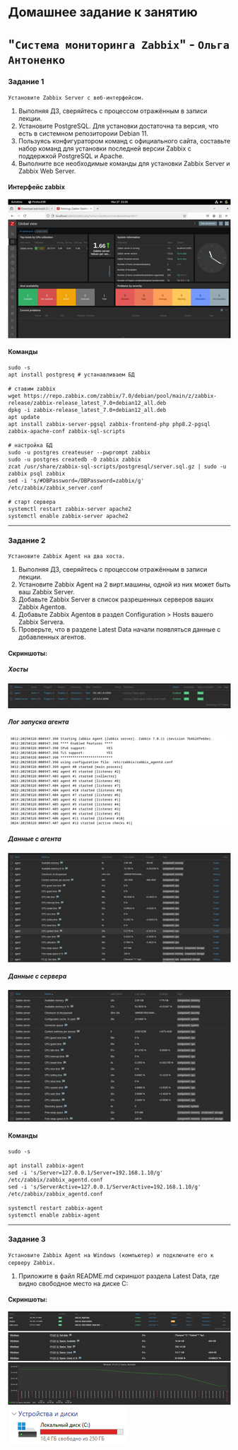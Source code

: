 # Домашнее задание к занятию 
# "`Система мониторинга Zabbix`" - `Ольга Антоненко`

### Задание 1

`Установите Zabbix Server с веб-интерфейсом.`

   1. Выполняя ДЗ, сверяйтесь с процессом отражённым в записи лекции.
   2. Установите PostgreSQL. Для установки достаточна та версия, что есть в системном репозитороии Debian 11.
   3. Пользуясь конфигуратором команд с официального сайта, составьте набор команд для установки последней версии Zabbix с поддержкой PostgreSQL и Apache.
   4. Выполните все необходимые команды для установки Zabbix Server и Zabbix Web Server.

#### Интерфейс zabbix
![Скриншот-1](https://github.com/Olejka22/sys40-mon-zbx-hw1/blob/main/img/1-1.png)

#### Команды
```
sudo -s
apt install postgresq # устанавливаем БД

# ставим zabbix
wget https://repo.zabbix.com/zabbix/7.0/debian/pool/main/z/zabbix-release/zabbix-release_latest_7.0+debian12_all.deb
dpkg -i zabbix-release_latest_7.0+debian12_all.deb
apt update
apt install zabbix-server-pgsql zabbix-frontend-php php8.2-pgsql zabbix-apache-conf zabbix-sql-scripts

# настройка БД
sudo -u postgres createuser --pwprompt zabbix
sudo -u postgres createdb -O zabbix zabbix
zcat /usr/share/zabbix-sql-scripts/postgresql/server.sql.gz | sudo -u zabbix psql zabbix
sed -i 's/#DBPassword=/DBPassword=zabbix/g' /etc/zabbix/zabbix_server.conf

# старт сервера
systemctl restart zabbix-server apache2
systemctl enable zabbix-server apache2
```
---

### Задание 2

`Установите Zabbix Agent на два хоста.`

   1. Выполняя ДЗ, сверяйтесь с процессом отражённым в записи лекции.
   2. Установите Zabbix Agent на 2 вирт.машины, одной из них может быть ваш Zabbix Server.
   3. Добавьте Zabbix Server в список разрешенных серверов ваших Zabbix Agentов.
   4. Добавьте Zabbix Agentов в раздел Configuration > Hosts вашего Zabbix Servera.
   5. Проверьте, что в разделе Latest Data начали появляться данные с добавленных агентов.

#### Cкриншоты:
##### Хосты
![Скриншот-1](https://github.com/Olejka22/sys40-mon-zbx-hw1/blob/main/img/2-1.png)
##### Лог запуска агента
![Скриншот-2](https://github.com/Olejka22/sys40-mon-zbx-hw1/blob/main/img/2-2.png)
##### Данные с агента
![Скриншот-3](https://github.com/Olejka22/sys40-mon-zbx-hw1/blob/main/img/2-3.png)
##### Данные с сервера
![Скриншот-4](https://github.com/Olejka22/sys40-mon-zbx-hw1/blob/main/img/2-4.png)

#### Команды
```
sudo -s

apt install zabbix-agent
sed -i 's/Server=127.0.0.1/Server=192.168.1.10/g' /etc/zabbix/zabbix_agentd.conf
sed -i 's/ServerActive=127.0.0.1/ServerActive=192.168.1.10/g' /etc/zabbix/zabbix_agentd.conf

systemctl restart zabbix-agent
systemctl enable zabbix-agent
```
---

### Задание 3

`Установите Zabbix Agent на Windows (компьютер) и подключите его к серверу Zabbix.`

   1. Приложите в файл README.md скриншот раздела Latest Data, где видно свободное место на диске C:

#### Cкриншоты:
![Скриншот-1](https://github.com/Olejka22/sys40-mon-zbx-hw1/blob/main/img/3-1.png)<br>
![Скриншот-2](https://github.com/Olejka22/sys40-mon-zbx-hw1/blob/main/img/3-2.png)<br>
![Скриншот-3](https://github.com/Olejka22/sys40-mon-zbx-hw1/blob/main/img/3-3.png)<br>
![Скриншот-4](https://github.com/Olejka22/sys40-mon-zbx-hw1/blob/main/img/3-4.png)
